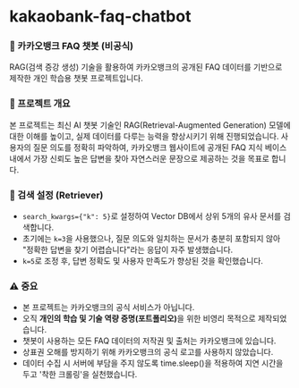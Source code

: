 # kakaobank-faq-chatbot

### 🤖 카카오뱅크 FAQ 챗봇 (비공식)
RAG(검색 증강 생성) 기술을 활용하여 카카오뱅크의 공개된 FAQ 데이터를 기반으로 제작한 개인 학습용 챗봇 프로젝트입니다.

### 📌 프로젝트 개요
본 프로젝트는 최신 AI 챗봇 기술인 RAG(Retrieval-Augmented Generation) 모델에 대한 이해를 높이고, 실제 데이터를 다루는 능력을 향상시키기 위해 진행되었습니다. 사용자의 질문 의도를 정확히 파악하여, 카카오뱅크 웹사이트에 공개된 FAQ 지식 베이스 내에서 가장 신뢰도 높은 답변을 찾아 자연스러운 문장으로 제공하는 것을 목표로 합니다.

### 🔧 검색 설정 (Retriever)
- `search_kwargs={"k": 5}`로 설정하여 Vector DB에서 상위 5개의 유사 문서를 검색합니다.
- 초기에는 `k=3`을 사용했으나, 질문 의도와 일치하는 문서가 충분히 포함되지 않아 "정확한 답변을 찾기 어렵습니다"라는 응답이 자주 발생했습니다.
- `k=5`로 조정 후, 답변 정확도 및 사용자 만족도가 향상된 것을 확인했습니다.

### ⚠️ 중요
- 본 프로젝트는 카카오뱅크의 공식 서비스가 아닙니다.
- 오직 <b>개인의 학습 및 기술 역량 증명(포트폴리오)</b>을 위한 비영리 목적으로 제작되었습니다.
- 챗봇이 사용하는 모든 FAQ 데이터의 저작권 및 출처는 카카오뱅크에 있습니다.
- 상표권 오해를 방지하기 위해 카카오뱅크의 공식 로고를 사용하지 않았습니다.
- 데이터 수집 시 서버에 부담을 주지 않도록 time.sleep()을 적용하여 지연 시간을 두고 '착한 크롤링'을 실천했습니다.